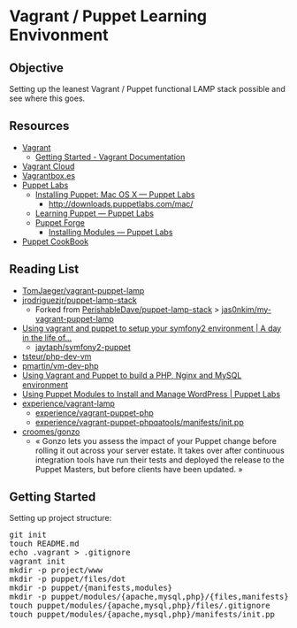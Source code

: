 Vagrant / Puppet  Learning Envivonment
=========================================

Objective
------------

Setting up the leanest Vagrant / Puppet functional LAMP stack possible and see where this goes.


Resources
------------

* [Vagrant](http://www.vagrantup.com/)
    * [Getting Started - Vagrant Documentation](http://docs.vagrantup.com/v2/getting-started/)
* [Vagrant Cloud](https://vagrantcloud.com/)
* [Vagrantbox.es](http://www.vagrantbox.es/)
* [Puppet Labs](http://puppetlabs.com/)
    * [Installing Puppet: Mac OS X — Puppet Labs](http://docs.puppetlabs.com/guides/install_puppet/install_osx.html)
        * <http://downloads.puppetlabs.com/mac/>
    * [Learning Puppet — Puppet Labs](http://docs.puppetlabs.com/learning/introduction.html)
    * [Puppet Forge](https://forge.puppetlabs.com/)
        * [Installing Modules — Puppet Labs](http://docs.puppetlabs.com/puppet/latest/reference/modules_installing.html)
* [Puppet CookBook](http://www.puppetcookbook.com/)


Reading List
---------------

* [TomJaeger/vagrant-puppet-lamp](https://github.com/TomJaeger/vagrant-puppet-lamp)
* [jrodriguezjr/puppet-lamp-stack](https://github.com/jrodriguezjr/puppet-lamp-stack)
    * Forked from [PerishableDave/puppet-lamp-stack](https://github.com/PerishableDave/puppet-lamp-stack) > [jas0nkim/my-vagrant-puppet-lamp](https://github.com/jas0nkim/my-vagrant-puppet-lamp)
* [Using vagrant and puppet to setup your symfony2 environment | A day in the life of…](https://www.adayinthelifeof.nl/2012/06/29/using-vagrant-and-puppet-to-setup-your-symfony2-environment/)
    * [jaytaph/symfony2-puppet](https://github.com/jaytaph/symfony2-puppet)
* [tsteur/php-dev-vm](https://github.com/tsteur/php-dev-vm)
* [pmartin/vm-dev-php](https://github.com/pmartin/vm-dev-php)
* [Using Vagrant and Puppet to build a PHP, Nginx and MySQL environment](http://jamesmcfadden.co.uk/using-vagrant-and-puppet-to-build-a-php-nginx-and-mysql-environment/)
* [Using Puppet Modules to Install and Manage WordPress | Puppet Labs](http://puppetlabs.com/blog/using-puppet-modules-to-install-and-manage-wordpress)
* [experience/vagrant-lamp](https://github.com/experience/vagrant-lamp)
    * [experience/vagrant-puppet-php](https://github.com/experience/vagrant-puppet-php)
    * [experience/vagrant-puppet-phpqatools/manifests/init.pp](https://github.com/experience/vagrant-puppet-phpqatools/blob/master/manifests/init.pp)
* [croomes/gonzo](https://github.com/croomes/gonzo)
    * « Gonzo lets you assess the impact of your Puppet change before rolling it out across your server estate. It takes over after continuous integration tools have run their tests and deployed the release to the Puppet Masters, but before clients have been updated. »


Getting Started
--------------------

Setting up project structure:

<pre>
git init
touch README.md
echo .vagrant > .gitignore
vagrant init
mkdir -p project/www
mkdir -p puppet/files/dot
mkdir -p puppet/{manifests,modules}
mkdir -p puppet/modules/{apache,mysql,php}/{files,manifests}
touch puppet/modules/{apache,mysql,php}/files/.gitignore
touch puppet/modules/{apache,mysql,php}/manifests/init.pp

</pre>
